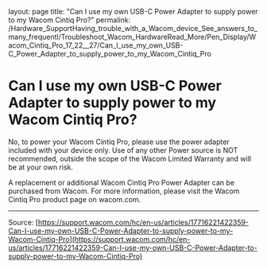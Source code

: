 layout: page
title: "Can I use my own USB-C Power Adapter to supply power to my Wacom Cintiq Pro?"
permalink: /Hardware_SupportHaving_trouble_with_a_Wacom_device_See_answers_to_many_frequentl/Troubleshoot_Wacom_HardwareRead_More/Pen_Display/Wacom_Cintiq_Pro_17_22__27/Can_I_use_my_own_USB-C_Power_Adapter_to_supply_power_to_my_Wacom_Cintiq_Pro

# Can I use my own USB-C Power Adapter to supply power to my Wacom Cintiq Pro?

No, to power your Wacom Cintiq Pro, please use the power adapter included with your device only. Use of any other Power source is NOT recommended, outside the scope of the Wacom Limited Warranty and will be at your own risk.


A replacement or additional Wacom Cintiq Pro Power Adapter can be purchased from Wacom. For more information, please visit the Wacom Cintiq Pro product page on wacom.com.

---
Source: [https://support.wacom.com/hc/en-us/articles/17716221422359-Can-I-use-my-own-USB-C-Power-Adapter-to-supply-power-to-my-Wacom-Cintiq-Pro](https://support.wacom.com/hc/en-us/articles/17716221422359-Can-I-use-my-own-USB-C-Power-Adapter-to-supply-power-to-my-Wacom-Cintiq-Pro)
